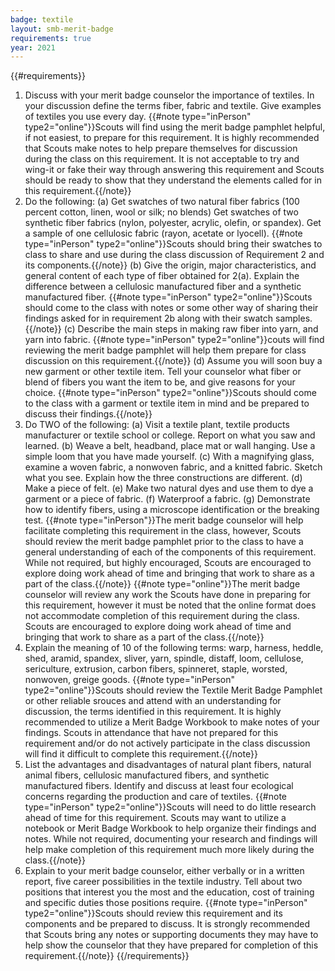 ```yaml
---
badge: textile
layout: smb-merit-badge
requirements: true
year: 2021
---
```


{{#requirements}}
1. Discuss with your merit badge counselor the importance of textiles. In your discussion define the terms fiber, fabric and textile. Give examples of textiles you use every day.
    {{#note type="inPerson" type2="online"}}Scouts will find using the merit badge pamphlet helpful, if not easiest, to prepare for this requirement. It is highly recommended that Scouts make notes to help prepare themselves for discussion during the class on this requirement.  It is not acceptable to try and wing-it or fake their way through answering this requirement and Scouts should be ready to show that they understand the elements called for in this requirement.{{/note}}
2. Do the following:
    (a) Get swatches of two natural fiber fabrics (100 percent cotton, linen, wool or silk; no blends) Get swatches of two synthetic fiber fabrics (nylon, polyester, acrylic, olefin, or spandex). Get a sample of one cellulosic fabric (rayon, acetate or lyocell).
        {{#note type="inPerson" type2="online"}}Scouts should bring their swatches to class to share and use during the class discussion of Requirement 2 and its components.{{/note}}
    (b) Give the origin, major characteristics, and general content of each type of fiber obtained for 2(a). Explain the difference between a cellulosic manufactured fiber and a synthetic manufactured fiber.
        {{#note type="inPerson" type2="online"}}Scouts should come to the class with notes or some other way of sharing their findings asked for in requirement 2b along with their swatch samples.{{/note}}
    (c) Describe the main steps in making raw fiber into yarn, and yarn into fabric.
        {{#note type="inPerson" type2="online"}}couts will find reviewing the merit badge pamphlet will help them prepare for class discussion on this requirement.{{/note}}
    (d) Assume you will soon buy a new garment or other textile item. Tell your counselor what fiber or blend of fibers you want the item to be, and give reasons for your choice.
        {{#note type="inPerson" type2="online"}}Scouts should come to the class with a garment or textile item in mind and be prepared to discuss their findings.{{/note}}
3. Do TWO of the following:
    (a) Visit a textile plant, textile products manufacturer or textile school or college. Report on what you saw and learned.
    (b) Weave a belt, headband, place mat or wall hanging. Use a simple loom that you have made yourself.
    (c) With a magnifying glass, examine a woven fabric, a nonwoven fabric, and a knitted fabric. Sketch what you see. Explain how the three constructions are different.
    (d) Make a piece of felt.
    (e) Make two natural dyes and use them to dye a garment or a piece of fabric.
    (f) Waterproof a fabric.
    (g) Demonstrate how to identify fibers, using a microscope identification or the breaking test.
        {{#note type="inPerson"}}The merit badge counselor will help facilitate completing this requirement in the class, however, Scouts should review the merit badge pamphlet prior to the class to have a general understanding of each of the components of this requirement. While not required, but highly encouraged, Scouts are encouraged to explore doing work ahead of time and bringing that work to share as a part of the class.{{/note}}
        {{#note type="online"}}The merit badge counselor will review any work the Scouts have done in preparing for this requirement, however it must be noted that the online format does not accommodate completion of this requirement during the class. Scouts are encouraged to explore doing work ahead of time and bringing that work to share as a part of the class.{{/note}}
4. Explain the meaning of 10 of the following terms: warp, harness, heddle, shed, aramid, spandex, sliver, yarn, spindle, distaff, loom, cellulose, sericulture, extrusion, carbon fibers, spinneret, staple, worsted, nonwoven, greige goods.
    {{#note type="inPerson" type2="online"}}Scouts should review the Textile Merit Badge Pamphlet or other reliable srouces and attend with an understanding for discussion, the terms identified in this requirement. It is highly recommended to utilize a Merit Badge Workbook to make notes of your findings. Scouts in attendance that have not prepared for this requirement and/or do not actively participate in the class discussion will find it difficult to complete this requirement.{{/note}}
5. List the advantages and disadvantages of natural plant fibers, natural animal fibers, cellulosic manufactured fibers, and synthetic manufactured fibers. Identify and discuss at least four ecological concerns regarding the production and care of textiles.
    {{#note type="inPerson" type2="online"}}Scouts will need to do little research ahead of time for this requirement. Scouts may want to utilize a notebook or Merit Badge Workbook to help organize their findings and notes.  While not required, documenting your research and findings will help make completion of this requirement much more likely during the class.{{/note}}
6. Explain to your merit badge counselor, either verbally or in a written report, five career possibilities in the textile industry. Tell about two positions that interest you the most and the education, cost of training and specific duties those positions require.
    {{#note type="inPerson" type2="online"}}Scouts should review this requirement and its components and be prepared to discuss. It is strongly recommended that Scouts bring any notes or supporting documents they may have to help show the counselor that they have prepared for completion of this requirement.{{/note}}
{{/requirements}}
